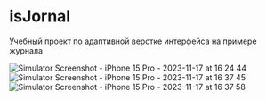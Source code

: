 # isJornal

Учебный проект по адаптивной верстке интерфейса на примере журнала

![Simulator Screenshot - iPhone 15 Pro - 2023-11-17 at 16 24 44](https://github.com/molodorya/isJornal/assets/55159339/d2a4c82f-fbb6-4277-b03f-046172bd99e0)
![Simulator Screenshot - iPhone 15 Pro - 2023-11-17 at 16 37 45](https://github.com/molodorya/isJornal/assets/55159339/30445b5d-903c-4b4b-b45e-8a3cac0126eb)
![Simulator Screenshot - iPhone 15 Pro - 2023-11-17 at 16 37 58](https://github.com/molodorya/isJornal/assets/55159339/3507def2-d942-47bf-8932-efca1139d9cb)
